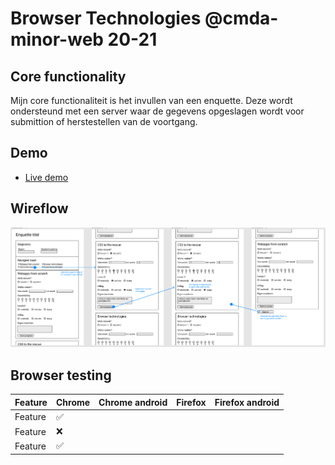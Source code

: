 # Browser Technologies @cmda-minor-web 20-21

## Core functionality

Mijn core functionaliteit is het invullen van een enquette. Deze wordt ondersteund met een server waar de gegevens opgeslagen wordt voor submittion of herstestellen van de voortgang.

## Demo

- [Live demo](#)

## Wireflow

![Wireflow](./assets/wireflow.png)

## Browser testing

| Feature | Chrome | Chrome android | Firefox | Firefox android |
| ------- | ------ | -------------- | ------- | --------------- |
| Feature | ✅     |                |         |                 |
| Feature | ❌     |                |         |                 |
| Feature | ✅     |                |         |                 |
